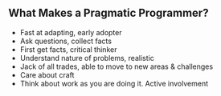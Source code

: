## What Makes a Pragmatic Programmer?

- Fast at adapting, early adopter
- Ask questions, collect facts
- First get facts, critical thinker
- Understand nature of problems, realistic
- Jack of all trades, able to move to new areas & challenges
- Care about craft
- Think about work as you are doing it. Active involvement
